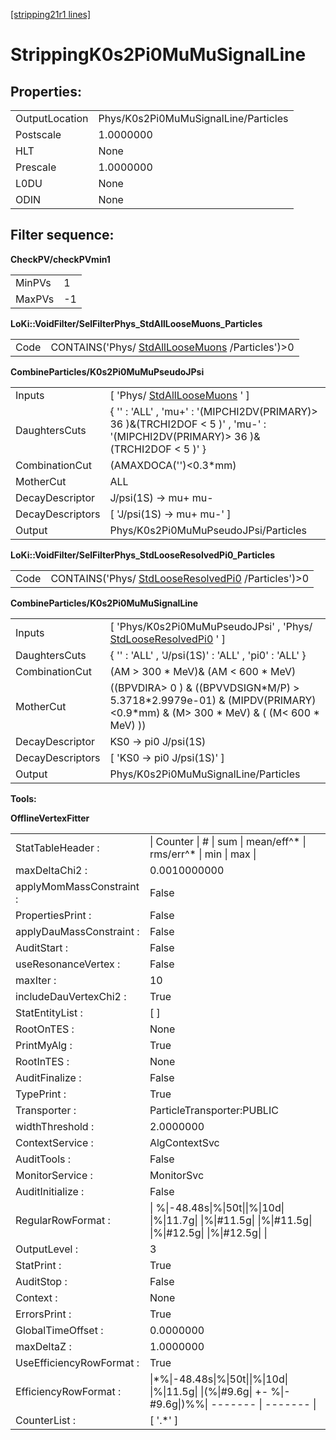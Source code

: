 [[stripping21r1 lines]](./stripping21r1-leptonic)

# StrippingK0s2Pi0MuMuSignalLine

## Properties:

|                |                                      |
|----------------|--------------------------------------|
| OutputLocation | Phys/K0s2Pi0MuMuSignalLine/Particles |
| Postscale      | 1.0000000                            |
| HLT            | None                                 |
| Prescale       | 1.0000000                            |
| L0DU           | None                                 |
| ODIN           | None                                 |

## Filter sequence:

**CheckPV/checkPVmin1**

|        |     |
|--------|-----|
| MinPVs | 1   |
| MaxPVs | -1  |

**LoKi::VoidFilter/SelFilterPhys_StdAllLooseMuons_Particles**

|      |                                                                                      |
|------|--------------------------------------------------------------------------------------|
| Code | CONTAINS('Phys/ [StdAllLooseMuons](./stripping21r1-stdallloosemuons) /Particles')\>0 |

**CombineParticles/K0s2Pi0MuMuPseudoJPsi**

|                  |                                                                                                                                  |
|------------------|----------------------------------------------------------------------------------------------------------------------------------|
| Inputs           | [ 'Phys/ [StdAllLooseMuons](./stripping21r1-stdallloosemuons) ' ]                                                              |
| DaughtersCuts    | { '' : 'ALL' , 'mu+' : '(MIPCHI2DV(PRIMARY)\> 36 )&(TRCHI2DOF \< 5 )' , 'mu-' : '(MIPCHI2DV(PRIMARY)\> 36 )&(TRCHI2DOF \< 5 )' } |
| CombinationCut   | (AMAXDOCA('')\<0.3\*mm)                                                                                                          |
| MotherCut        | ALL                                                                                                                              |
| DecayDescriptor  | J/psi(1S) -\> mu+ mu-                                                                                                            |
| DecayDescriptors | [ 'J/psi(1S) -\> mu+ mu-' ]                                                                                                    |
| Output           | Phys/K0s2Pi0MuMuPseudoJPsi/Particles                                                                                             |

**LoKi::VoidFilter/SelFilterPhys_StdLooseResolvedPi0_Particles**

|      |                                                                                            |
|------|--------------------------------------------------------------------------------------------|
| Code | CONTAINS('Phys/ [StdLooseResolvedPi0](./stripping21r1-stdlooseresolvedpi0) /Particles')\>0 |

**CombineParticles/K0s2Pi0MuMuSignalLine**

|                  |                                                                                                                                   |
|------------------|-----------------------------------------------------------------------------------------------------------------------------------|
| Inputs           | [ 'Phys/K0s2Pi0MuMuPseudoJPsi' , 'Phys/ [StdLooseResolvedPi0](./stripping21r1-stdlooseresolvedpi0) ' ]                          |
| DaughtersCuts    | { '' : 'ALL' , 'J/psi(1S)' : 'ALL' , 'pi0' : 'ALL' }                                                                              |
| CombinationCut   | (AM \> 300 \* MeV)& (AM \< 600 \* MeV)                                                                                            |
| MotherCut        | ((BPVDIRA\> 0 ) & ((BPVVDSIGN\*M/P) \> 5.3718\*2.9979e-01) & (MIPDV(PRIMARY)\<0.9\*mm) & (M\> 300 \* MeV) & ( (M\< 600 \* MeV) )) |
| DecayDescriptor  | KS0 -\> pi0 J/psi(1S)                                                                                                             |
| DecayDescriptors | [ 'KS0 -\> pi0 J/psi(1S)' ]                                                                                                     |
| Output           | Phys/K0s2Pi0MuMuSignalLine/Particles                                                                                              |

****Tools:****

**OfflineVertexFitter**

|                          |                                                                                                           |
|--------------------------|-----------------------------------------------------------------------------------------------------------|
| StatTableHeader :        | \| Counter \| \# \| sum \| mean/eff^\* \| rms/err^\* \| min \| max \|                                     |
| maxDeltaChi2 :           | 0.0010000000                                                                                              |
| applyMomMassConstraint : | False                                                                                                     |
| PropertiesPrint :        | False                                                                                                     |
| applyDauMassConstraint : | False                                                                                                     |
| AuditStart :             | False                                                                                                     |
| useResonanceVertex :     | False                                                                                                     |
| maxIter :                | 10                                                                                                        |
| includeDauVertexChi2 :   | True                                                                                                      |
| StatEntityList :         | [ ]                                                                                                     |
| RootOnTES :              | None                                                                                                      |
| PrintMyAlg :             | True                                                                                                      |
| RootInTES :              | None                                                                                                      |
| AuditFinalize :          | False                                                                                                     |
| TypePrint :              | True                                                                                                      |
| Transporter :            | ParticleTransporter:PUBLIC                                                                                |
| widthThreshold :         | 2.0000000                                                                                                 |
| ContextService :         | AlgContextSvc                                                                                             |
| AuditTools :             | False                                                                                                     |
| MonitorService :         | MonitorSvc                                                                                                |
| AuditInitialize :        | False                                                                                                     |
| RegularRowFormat :       | \| %\|-48.48s\|%\|50t\|\|%\|10d\| \|%\|11.7g\| \|%\|#11.5g\| \|%\|#11.5g\| \|%\|#12.5g\| \|%\|#12.5g\| \| |
| OutputLevel :            | 3                                                                                                         |
| StatPrint :              | True                                                                                                      |
| AuditStop :              | False                                                                                                     |
| Context :                | None                                                                                                      |
| ErrorsPrint :            | True                                                                                                      |
| GlobalTimeOffset :       | 0.0000000                                                                                                 |
| maxDeltaZ :              | 1.0000000                                                                                                 |
| UseEfficiencyRowFormat : | True                                                                                                      |
| EfficiencyRowFormat :    | \|\*%\|-48.48s\|%\|50t\|\|%\|10d\| \|%\|11.5g\| \|(%\|#9.6g\| +- %\|-#9.6g\|)%%\| ------- \| ------- \|   |
| CounterList :            | [ '.\*' ]                                                                                               |
